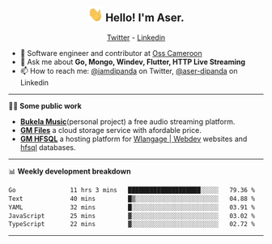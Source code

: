 <h2 align="center"> <img src="https://github.com/gabriel-TheCode/gabriel-TheCode/blob/master/gifs/Hi.gif" width="30px"> Hello! I'm Aser.</h2>
<p align="center">
  <a href="https://twitter.com/iamdipanda">Twitter</a> - 
  <a href="https://www.linkedin.com/in/aser-dipanda/">Linkedin</a>
</p>


- 🔭 Software engineer and contributor at [Oss Cameroon](https://github.com/osscameroon)
- 💬 Ask me about **Go, Mongo, Windev, Flutter, HTTP Live Streaming**
- 📫 How to reach me: [@iamdipanda](https://twitter.com/iamdipanda) on Twitter, [@aser-dipanda](https://www.linkedin.com/in/aser-dipanda/) on Linkedin

-------

👨‍💻 **Some public work**

- **[Bukela Music](https://music.bukela.co)**(personal project) a free audio streaming platform. 
- **[GM Files](https://gamesmania.io)** a cloud storage service with afordable price.
- **[GM HFSQL](https://gamesmania.io)** a hosting platform for [Wlangage | Webdev](https://pcsoft.fr/webdev/index.html) websites and [hfsql](https://pcsoft.fr/accueilpub/hfsql.htm) databases.
-------

📊 **Weekly development breakdown**

<!--START_SECTION:waka-->

```txt
Go               11 hrs 3 mins   ████████████████████░░░░░   79.36 %
Text             40 mins         █▒░░░░░░░░░░░░░░░░░░░░░░░   04.88 %
YAML             32 mins         █░░░░░░░░░░░░░░░░░░░░░░░░   03.91 %
JavaScript       25 mins         ▓░░░░░░░░░░░░░░░░░░░░░░░░   03.02 %
TypeScript       22 mins         ▓░░░░░░░░░░░░░░░░░░░░░░░░   02.72 %
```

<!--END_SECTION:waka-->

-------
